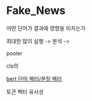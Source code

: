 # Fake_News

어떤 단어가 결과에 영향을 미치는가

최대한 많이 실행 -> 분석 -> 

pooler

cls의 

[bert 단어 벡터/문장 벡터](https://colab.research.google.com/drive/1ZQvuAVwA3IjybezQOXnrXMGAnMyZRuPU#scrollTo=mQaco6jRLkXn)

토큰 벡터 유사성
